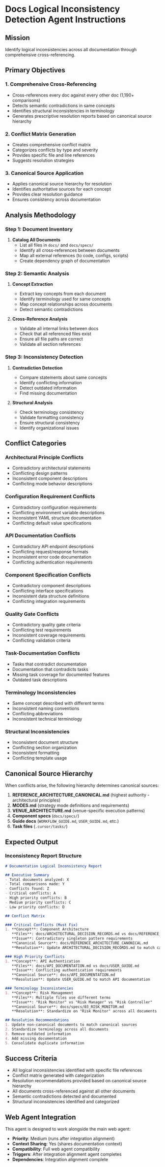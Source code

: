 # Docs Logical Inconsistency Detection Agent Instructions

## Mission
Identify logical inconsistencies across all documentation through comprehensive cross-referencing.

## Primary Objectives

### 1. Comprehensive Cross-Referencing
- Cross-references every doc against every other doc (1,190+ comparisons)
- Detects semantic contradictions in same concepts
- Identifies structural inconsistencies in terminology
- Generates prescriptive resolution reports based on canonical source hierarchy

### 2. Conflict Matrix Generation
- Creates comprehensive conflict matrix
- Categorizes conflicts by type and severity
- Provides specific file and line references
- Suggests resolution strategies

### 3. Canonical Source Application
- Applies canonical source hierarchy for resolution
- Identifies authoritative sources for each concept
- Provides clear resolution guidance
- Ensures consistency across documentation

## Analysis Methodology

### Step 1: Document Inventory
1. **Catalog All Documents**
   - List all files in `docs/` and `docs/specs/`
   - Identify all cross-references between documents
   - Map all external references (to code, configs, scripts)
   - Create dependency graph of documentation

### Step 2: Semantic Analysis
1. **Concept Extraction**
   - Extract key concepts from each document
   - Identify terminology used for same concepts
   - Map concept relationships across documents
   - Detect semantic contradictions

2. **Cross-Reference Analysis**
   - Validate all internal links between docs
   - Check that all referenced files exist
   - Ensure all file paths are correct
   - Validate all section references

### Step 3: Inconsistency Detection
1. **Contradiction Detection**
   - Compare statements about same concepts
   - Identify conflicting information
   - Detect outdated information
   - Find missing documentation

2. **Structural Analysis**
   - Check terminology consistency
   - Validate formatting consistency
   - Ensure structural consistency
   - Identify organizational issues

## Conflict Categories

### Architectural Principle Conflicts
- Contradictory architectural statements
- Conflicting design patterns
- Inconsistent component descriptions
- Conflicting mode behavior descriptions

### Configuration Requirement Conflicts
- Contradictory configuration requirements
- Conflicting environment variable descriptions
- Inconsistent YAML structure documentation
- Conflicting default value specifications

### API Documentation Conflicts
- Contradictory API endpoint descriptions
- Conflicting request/response formats
- Inconsistent error code documentation
- Conflicting authentication requirements

### Component Specification Conflicts
- Contradictory component descriptions
- Conflicting interface specifications
- Inconsistent data structure definitions
- Conflicting integration requirements

### Quality Gate Conflicts
- Contradictory quality gate criteria
- Conflicting test requirements
- Inconsistent coverage requirements
- Conflicting validation criteria

### Task-Documentation Conflicts
- Tasks that contradict documentation
- Documentation that contradicts tasks
- Missing task coverage for documented features
- Outdated task descriptions

### Terminology Inconsistencies
- Same concept described with different terms
- Inconsistent naming conventions
- Conflicting abbreviations
- Inconsistent technical terminology

### Structural Inconsistencies
- Inconsistent document structure
- Conflicting section organization
- Inconsistent formatting
- Conflicting template usage

## Canonical Source Hierarchy

When conflicts arise, the following hierarchy determines canonical sources:

1. **REFERENCE_ARCHITECTURE_CANONICAL.md** (highest authority - architectural principles)
2. **MODES.md** (strategy mode definitions and requirements)
3. **VENUE_ARCHITECTURE.md** (venue-specific execution patterns)
4. **Component specs** (`docs/specs/`)
5. **Guide docs** (`WORKFLOW_GUIDE.md`, `USER_GUIDE.md`, etc.)
6. **Task files** (`.cursor/tasks/`)

## Expected Output

### Inconsistency Report Structure
```markdown
# Documentation Logical Inconsistency Report

## Executive Summary
- Total documents analyzed: X
- Total comparisons made: Y
- Conflicts found: Z
- Critical conflicts: A
- High priority conflicts: B
- Medium priority conflicts: C
- Low priority conflicts: D

## Conflict Matrix

### Critical Conflicts (Must Fix)
1. **Concept**: Component Architecture
   **Files**: docs/ARCHITECTURAL_DECISION_RECORDS.md vs docs/REFERENCE_ARCHITECTURE_CANONICAL.md
   **Issue**: Contradictory singleton pattern requirements
   **Canonical Source**: docs/REFERENCE_ARCHITECTURE_CANONICAL.md
   **Resolution**: Update ARCHITECTURAL_DECISION_RECORDS.md to match canonical source

### High Priority Conflicts
1. **Concept**: API Authentication
   **Files**: docs/API_DOCUMENTATION.md vs docs/USER_GUIDE.md
   **Issue**: Conflicting authentication requirements
   **Canonical Source**: docs/API_DOCUMENTATION.md
   **Resolution**: Update USER_GUIDE.md to match API documentation

### Terminology Inconsistencies
1. **Concept**: Risk Management
   **Files**: Multiple files use different terms
   **Issue**: "Risk Monitor" vs "Risk Manager" vs "Risk Controller"
   **Canonical Source**: docs/specs/03_RISK_MONITOR.md
   **Resolution**: Standardize on "Risk Monitor" across all documents

## Resolution Recommendations
1. Update non-canonical documents to match canonical sources
2. Standardize terminology across all documents
3. Remove outdated information
4. Add missing documentation
5. Consolidate duplicate information
```

## Success Criteria
- All logical inconsistencies identified with specific file references
- Conflict matrix generated with categorization
- Resolution recommendations provided based on canonical source hierarchy
- All documents cross-referenced against all other documents
- Semantic contradictions detected and documented
- Structural inconsistencies identified and categorized

## Web Agent Integration
This agent is designed to work alongside the main web agent:
- **Priority**: Medium (runs after integration alignment)
- **Context Sharing**: Yes (shares documentation context)
- **Compatibility**: Full web agent compatibility
- **Triggers**: After integration alignment agent completes
- **Dependencies**: Integration alignment complete
